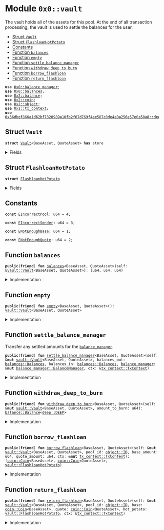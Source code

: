 
<a name="0x0_vault"></a>

# Module `0x0::vault`

The vault holds all of the assets for this pool. At the end of all
transaction processing, the vault is used to settle the balances for the user.


-  [Struct `Vault`](#0x0_vault_Vault)
-  [Struct `FlashloanHotPotato`](#0x0_vault_FlashloanHotPotato)
-  [Constants](#@Constants_0)
-  [Function `balances`](#0x0_vault_balances)
-  [Function `empty`](#0x0_vault_empty)
-  [Function `settle_balance_manager`](#0x0_vault_settle_balance_manager)
-  [Function `withdraw_deep_to_burn`](#0x0_vault_withdraw_deep_to_burn)
-  [Function `borrow_flashloan`](#0x0_vault_borrow_flashloan)
-  [Function `return_flashloan`](#0x0_vault_return_flashloan)


<pre><code><b>use</b> <a href="balance_manager.md#0x0_balance_manager">0x0::balance_manager</a>;
<b>use</b> <a href="balances.md#0x0_balances">0x0::balances</a>;
<b>use</b> <a href="dependencies/sui-framework/balance.md#0x2_balance">0x2::balance</a>;
<b>use</b> <a href="dependencies/sui-framework/coin.md#0x2_coin">0x2::coin</a>;
<b>use</b> <a href="dependencies/sui-framework/object.md#0x2_object">0x2::object</a>;
<b>use</b> <a href="dependencies/sui-framework/tx_context.md#0x2_tx_context">0x2::tx_context</a>;
<b>use</b> <a href="dependencies/token/deep.md#0x36dbef866a1d62bf7328989a10fb2f07d769f4ee587c0de4a0a256e57e0a58a8_deep">0x36dbef866a1d62bf7328989a10fb2f07d769f4ee587c0de4a0a256e57e0a58a8::deep</a>;
</code></pre>



<a name="0x0_vault_Vault"></a>

## Struct `Vault`



<pre><code><b>struct</b> <a href="vault.md#0x0_vault_Vault">Vault</a>&lt;BaseAsset, QuoteAsset&gt; <b>has</b> store
</code></pre>



<details>
<summary>Fields</summary>


<dl>
<dt>
<code>base_balance: <a href="dependencies/sui-framework/balance.md#0x2_balance_Balance">balance::Balance</a>&lt;BaseAsset&gt;</code>
</dt>
<dd>

</dd>
<dt>
<code>quote_balance: <a href="dependencies/sui-framework/balance.md#0x2_balance_Balance">balance::Balance</a>&lt;QuoteAsset&gt;</code>
</dt>
<dd>

</dd>
<dt>
<code>deep_balance: <a href="dependencies/sui-framework/balance.md#0x2_balance_Balance">balance::Balance</a>&lt;<a href="dependencies/token/deep.md#0x36dbef866a1d62bf7328989a10fb2f07d769f4ee587c0de4a0a256e57e0a58a8_deep_DEEP">deep::DEEP</a>&gt;</code>
</dt>
<dd>

</dd>
</dl>


</details>

<a name="0x0_vault_FlashloanHotPotato"></a>

## Struct `FlashloanHotPotato`



<pre><code><b>struct</b> <a href="vault.md#0x0_vault_FlashloanHotPotato">FlashloanHotPotato</a>
</code></pre>



<details>
<summary>Fields</summary>


<dl>
<dt>
<code>pool_id: <a href="dependencies/sui-framework/object.md#0x2_object_ID">object::ID</a></code>
</dt>
<dd>

</dd>
<dt>
<code>borrower: <b>address</b></code>
</dt>
<dd>

</dd>
<dt>
<code>base_amount: u64</code>
</dt>
<dd>

</dd>
<dt>
<code>quote_amount: u64</code>
</dt>
<dd>

</dd>
</dl>


</details>

<a name="@Constants_0"></a>

## Constants


<a name="0x0_vault_EIncorrectPool"></a>



<pre><code><b>const</b> <a href="vault.md#0x0_vault_EIncorrectPool">EIncorrectPool</a>: u64 = 4;
</code></pre>



<a name="0x0_vault_EIncorrectSender"></a>



<pre><code><b>const</b> <a href="vault.md#0x0_vault_EIncorrectSender">EIncorrectSender</a>: u64 = 3;
</code></pre>



<a name="0x0_vault_ENotEnoughBase"></a>



<pre><code><b>const</b> <a href="vault.md#0x0_vault_ENotEnoughBase">ENotEnoughBase</a>: u64 = 1;
</code></pre>



<a name="0x0_vault_ENotEnoughQuote"></a>



<pre><code><b>const</b> <a href="vault.md#0x0_vault_ENotEnoughQuote">ENotEnoughQuote</a>: u64 = 2;
</code></pre>



<a name="0x0_vault_balances"></a>

## Function `balances`



<pre><code><b>public</b>(<b>friend</b>) <b>fun</b> <a href="balances.md#0x0_balances">balances</a>&lt;BaseAsset, QuoteAsset&gt;(self: &<a href="vault.md#0x0_vault_Vault">vault::Vault</a>&lt;BaseAsset, QuoteAsset&gt;): (u64, u64, u64)
</code></pre>



<details>
<summary>Implementation</summary>


<pre><code><b>public</b>(package) <b>fun</b> <a href="balances.md#0x0_balances">balances</a>&lt;BaseAsset, QuoteAsset&gt;(
    self: &<a href="vault.md#0x0_vault_Vault">Vault</a>&lt;BaseAsset, QuoteAsset&gt;
): (u64, u64, u64) {
    (self.base_balance.value(), self.quote_balance.value(), self.deep_balance.value())
}
</code></pre>



</details>

<a name="0x0_vault_empty"></a>

## Function `empty`



<pre><code><b>public</b>(<b>friend</b>) <b>fun</b> <a href="vault.md#0x0_vault_empty">empty</a>&lt;BaseAsset, QuoteAsset&gt;(): <a href="vault.md#0x0_vault_Vault">vault::Vault</a>&lt;BaseAsset, QuoteAsset&gt;
</code></pre>



<details>
<summary>Implementation</summary>


<pre><code><b>public</b>(package) <b>fun</b> <a href="vault.md#0x0_vault_empty">empty</a>&lt;BaseAsset, QuoteAsset&gt;(): <a href="vault.md#0x0_vault_Vault">Vault</a>&lt;BaseAsset, QuoteAsset&gt; {
    <a href="vault.md#0x0_vault_Vault">Vault</a> {
        base_balance: <a href="dependencies/sui-framework/balance.md#0x2_balance_zero">balance::zero</a>(),
        quote_balance: <a href="dependencies/sui-framework/balance.md#0x2_balance_zero">balance::zero</a>(),
        deep_balance: <a href="dependencies/sui-framework/balance.md#0x2_balance_zero">balance::zero</a>(),
    }
}
</code></pre>



</details>

<a name="0x0_vault_settle_balance_manager"></a>

## Function `settle_balance_manager`

Transfer any settled amounts for the <code><a href="balance_manager.md#0x0_balance_manager">balance_manager</a></code>.


<pre><code><b>public</b>(<b>friend</b>) <b>fun</b> <a href="vault.md#0x0_vault_settle_balance_manager">settle_balance_manager</a>&lt;BaseAsset, QuoteAsset&gt;(self: &<b>mut</b> <a href="vault.md#0x0_vault_Vault">vault::Vault</a>&lt;BaseAsset, QuoteAsset&gt;, balances_out: <a href="balances.md#0x0_balances_Balances">balances::Balances</a>, balances_in: <a href="balances.md#0x0_balances_Balances">balances::Balances</a>, <a href="balance_manager.md#0x0_balance_manager">balance_manager</a>: &<b>mut</b> <a href="balance_manager.md#0x0_balance_manager_BalanceManager">balance_manager::BalanceManager</a>, ctx: &<a href="dependencies/sui-framework/tx_context.md#0x2_tx_context_TxContext">tx_context::TxContext</a>)
</code></pre>



<details>
<summary>Implementation</summary>


<pre><code><b>public</b>(package) <b>fun</b> <a href="vault.md#0x0_vault_settle_balance_manager">settle_balance_manager</a>&lt;BaseAsset, QuoteAsset&gt;(
    self: &<b>mut</b> <a href="vault.md#0x0_vault_Vault">Vault</a>&lt;BaseAsset, QuoteAsset&gt;,
    balances_out: Balances,
    balances_in: Balances,
    <a href="balance_manager.md#0x0_balance_manager">balance_manager</a>: &<b>mut</b> BalanceManager,
    ctx: &TxContext,
) {
    <a href="balance_manager.md#0x0_balance_manager">balance_manager</a>.validate_trader(ctx);
    <b>if</b> (balances_out.base() &gt; balances_in.base()) {
        <b>let</b> <a href="dependencies/sui-framework/balance.md#0x2_balance">balance</a> = self.base_balance.split(balances_out.base() - balances_in.base());
        <a href="balance_manager.md#0x0_balance_manager">balance_manager</a>.deposit_protected(<a href="dependencies/sui-framework/balance.md#0x2_balance">balance</a>, ctx);
    };
    <b>if</b> (balances_out.quote() &gt; balances_in.quote()) {
        <b>let</b> <a href="dependencies/sui-framework/balance.md#0x2_balance">balance</a> = self.quote_balance.split(balances_out.quote() - balances_in.quote());
        <a href="balance_manager.md#0x0_balance_manager">balance_manager</a>.deposit_protected(<a href="dependencies/sui-framework/balance.md#0x2_balance">balance</a>, ctx);
    };
    <b>if</b> (balances_out.<a href="dependencies/token/deep.md#0x36dbef866a1d62bf7328989a10fb2f07d769f4ee587c0de4a0a256e57e0a58a8_deep">deep</a>() &gt; balances_in.<a href="dependencies/token/deep.md#0x36dbef866a1d62bf7328989a10fb2f07d769f4ee587c0de4a0a256e57e0a58a8_deep">deep</a>()) {
        <b>let</b> <a href="dependencies/sui-framework/balance.md#0x2_balance">balance</a> = self.deep_balance.split(balances_out.<a href="dependencies/token/deep.md#0x36dbef866a1d62bf7328989a10fb2f07d769f4ee587c0de4a0a256e57e0a58a8_deep">deep</a>() - balances_in.<a href="dependencies/token/deep.md#0x36dbef866a1d62bf7328989a10fb2f07d769f4ee587c0de4a0a256e57e0a58a8_deep">deep</a>());
        <a href="balance_manager.md#0x0_balance_manager">balance_manager</a>.deposit_protected(<a href="dependencies/sui-framework/balance.md#0x2_balance">balance</a>, ctx);
    };
    <b>if</b> (balances_in.base() &gt; balances_out.base()) {
        <b>let</b> <a href="dependencies/sui-framework/balance.md#0x2_balance">balance</a> = <a href="balance_manager.md#0x0_balance_manager">balance_manager</a>.withdraw_protected(balances_in.base() - balances_out.base(), <b>false</b>, ctx);
        self.base_balance.join(<a href="dependencies/sui-framework/balance.md#0x2_balance">balance</a>);
    };
    <b>if</b> (balances_in.quote() &gt; balances_out.quote()) {
        <b>let</b> <a href="dependencies/sui-framework/balance.md#0x2_balance">balance</a> = <a href="balance_manager.md#0x0_balance_manager">balance_manager</a>.withdraw_protected(balances_in.quote() - balances_out.quote(), <b>false</b>, ctx);
        self.quote_balance.join(<a href="dependencies/sui-framework/balance.md#0x2_balance">balance</a>);
    };
    <b>if</b> (balances_in.<a href="dependencies/token/deep.md#0x36dbef866a1d62bf7328989a10fb2f07d769f4ee587c0de4a0a256e57e0a58a8_deep">deep</a>() &gt; balances_out.<a href="dependencies/token/deep.md#0x36dbef866a1d62bf7328989a10fb2f07d769f4ee587c0de4a0a256e57e0a58a8_deep">deep</a>()) {
        <b>let</b> <a href="dependencies/sui-framework/balance.md#0x2_balance">balance</a> = <a href="balance_manager.md#0x0_balance_manager">balance_manager</a>.withdraw_protected(balances_in.<a href="dependencies/token/deep.md#0x36dbef866a1d62bf7328989a10fb2f07d769f4ee587c0de4a0a256e57e0a58a8_deep">deep</a>() - balances_out.<a href="dependencies/token/deep.md#0x36dbef866a1d62bf7328989a10fb2f07d769f4ee587c0de4a0a256e57e0a58a8_deep">deep</a>(), <b>false</b>, ctx);
        self.deep_balance.join(<a href="dependencies/sui-framework/balance.md#0x2_balance">balance</a>);
    };
}
</code></pre>



</details>

<a name="0x0_vault_withdraw_deep_to_burn"></a>

## Function `withdraw_deep_to_burn`



<pre><code><b>public</b>(<b>friend</b>) <b>fun</b> <a href="vault.md#0x0_vault_withdraw_deep_to_burn">withdraw_deep_to_burn</a>&lt;BaseAsset, QuoteAsset&gt;(self: &<b>mut</b> <a href="vault.md#0x0_vault_Vault">vault::Vault</a>&lt;BaseAsset, QuoteAsset&gt;, amount_to_burn: u64): <a href="dependencies/sui-framework/balance.md#0x2_balance_Balance">balance::Balance</a>&lt;<a href="dependencies/token/deep.md#0x36dbef866a1d62bf7328989a10fb2f07d769f4ee587c0de4a0a256e57e0a58a8_deep_DEEP">deep::DEEP</a>&gt;
</code></pre>



<details>
<summary>Implementation</summary>


<pre><code><b>public</b>(package) <b>fun</b> <a href="vault.md#0x0_vault_withdraw_deep_to_burn">withdraw_deep_to_burn</a>&lt;BaseAsset, QuoteAsset&gt;(
    self: &<b>mut</b> <a href="vault.md#0x0_vault_Vault">Vault</a>&lt;BaseAsset, QuoteAsset&gt;,
    amount_to_burn: u64,
): Balance&lt;DEEP&gt; {
    self.deep_balance.split(amount_to_burn)
}
</code></pre>



</details>

<a name="0x0_vault_borrow_flashloan"></a>

## Function `borrow_flashloan`



<pre><code><b>public</b>(<b>friend</b>) <b>fun</b> <a href="vault.md#0x0_vault_borrow_flashloan">borrow_flashloan</a>&lt;BaseAsset, QuoteAsset&gt;(self: &<b>mut</b> <a href="vault.md#0x0_vault_Vault">vault::Vault</a>&lt;BaseAsset, QuoteAsset&gt;, pool_id: <a href="dependencies/sui-framework/object.md#0x2_object_ID">object::ID</a>, base_amount: u64, quote_amount: u64, ctx: &<b>mut</b> <a href="dependencies/sui-framework/tx_context.md#0x2_tx_context_TxContext">tx_context::TxContext</a>): (<a href="dependencies/sui-framework/coin.md#0x2_coin_Coin">coin::Coin</a>&lt;BaseAsset&gt;, <a href="dependencies/sui-framework/coin.md#0x2_coin_Coin">coin::Coin</a>&lt;QuoteAsset&gt;, <a href="vault.md#0x0_vault_FlashloanHotPotato">vault::FlashloanHotPotato</a>)
</code></pre>



<details>
<summary>Implementation</summary>


<pre><code><b>public</b>(package) <b>fun</b> <a href="vault.md#0x0_vault_borrow_flashloan">borrow_flashloan</a>&lt;BaseAsset, QuoteAsset&gt;(
    self: &<b>mut</b> <a href="vault.md#0x0_vault_Vault">Vault</a>&lt;BaseAsset, QuoteAsset&gt;,
    pool_id: ID,
    base_amount: u64,
    quote_amount: u64,
    ctx: &<b>mut</b> TxContext,
): (Coin&lt;BaseAsset&gt;, Coin&lt;QuoteAsset&gt;, <a href="vault.md#0x0_vault_FlashloanHotPotato">FlashloanHotPotato</a>) {
    <b>assert</b>!(self.base_balance.value() &gt;= base_amount, <a href="vault.md#0x0_vault_ENotEnoughBase">ENotEnoughBase</a>);
    <b>assert</b>!(self.quote_balance.value() &gt;= quote_amount, <a href="vault.md#0x0_vault_ENotEnoughQuote">ENotEnoughQuote</a>);

    <b>let</b> base = self.base_balance.split(base_amount).into_coin(ctx);
    <b>let</b> quote = self.quote_balance.split(quote_amount).into_coin(ctx);
    <b>let</b> hot_potato = <a href="vault.md#0x0_vault_FlashloanHotPotato">FlashloanHotPotato</a> {
        borrower: ctx.sender(),
        pool_id,
        base_amount,
        quote_amount,
    };

    (base, quote, hot_potato)
}
</code></pre>



</details>

<a name="0x0_vault_return_flashloan"></a>

## Function `return_flashloan`



<pre><code><b>public</b>(<b>friend</b>) <b>fun</b> <a href="vault.md#0x0_vault_return_flashloan">return_flashloan</a>&lt;BaseAsset, QuoteAsset&gt;(self: &<b>mut</b> <a href="vault.md#0x0_vault_Vault">vault::Vault</a>&lt;BaseAsset, QuoteAsset&gt;, pool_id: <a href="dependencies/sui-framework/object.md#0x2_object_ID">object::ID</a>, base: <a href="dependencies/sui-framework/coin.md#0x2_coin_Coin">coin::Coin</a>&lt;BaseAsset&gt;, quote: <a href="dependencies/sui-framework/coin.md#0x2_coin_Coin">coin::Coin</a>&lt;QuoteAsset&gt;, hot_potato: <a href="vault.md#0x0_vault_FlashloanHotPotato">vault::FlashloanHotPotato</a>, ctx: &<a href="dependencies/sui-framework/tx_context.md#0x2_tx_context_TxContext">tx_context::TxContext</a>)
</code></pre>



<details>
<summary>Implementation</summary>


<pre><code><b>public</b>(package) <b>fun</b> <a href="vault.md#0x0_vault_return_flashloan">return_flashloan</a>&lt;BaseAsset, QuoteAsset&gt;(
    self: &<b>mut</b> <a href="vault.md#0x0_vault_Vault">Vault</a>&lt;BaseAsset, QuoteAsset&gt;,
    pool_id: ID,
    base: Coin&lt;BaseAsset&gt;,
    quote: Coin&lt;QuoteAsset&gt;,
    hot_potato: <a href="vault.md#0x0_vault_FlashloanHotPotato">FlashloanHotPotato</a>,
    ctx: &TxContext,
) {
    <b>assert</b>!(ctx.sender() == hot_potato.borrower, <a href="vault.md#0x0_vault_EIncorrectSender">EIncorrectSender</a>);
    <b>assert</b>!(base.value() == hot_potato.base_amount, <a href="vault.md#0x0_vault_ENotEnoughBase">ENotEnoughBase</a>);
    <b>assert</b>!(quote.value() == hot_potato.quote_amount, <a href="vault.md#0x0_vault_ENotEnoughQuote">ENotEnoughQuote</a>);
    <b>assert</b>!(pool_id == hot_potato.pool_id, <a href="vault.md#0x0_vault_EIncorrectPool">EIncorrectPool</a>);

    self.base_balance.join(base.into_balance());
    self.quote_balance.join(quote.into_balance());

    <b>let</b> <a href="vault.md#0x0_vault_FlashloanHotPotato">FlashloanHotPotato</a> {
        borrower: _,
        pool_id: _,
        base_amount: _,
        quote_amount: _,
    } = hot_potato;
}
</code></pre>



</details>
